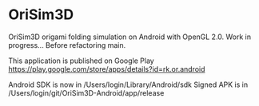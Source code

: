 OriSim3D
=====
OriSim3D origami folding simulation on Android with OpenGL 2.0.
Work in progress... Before refactoring main.

This application is published on Google Play
https://play.google.com/store/apps/details?id=rk.or.android

Android SDK is now in /Users/login/Library/Android/sdk
Signed APK is in /Users/login/git/OriSim3D-Android/app/release
